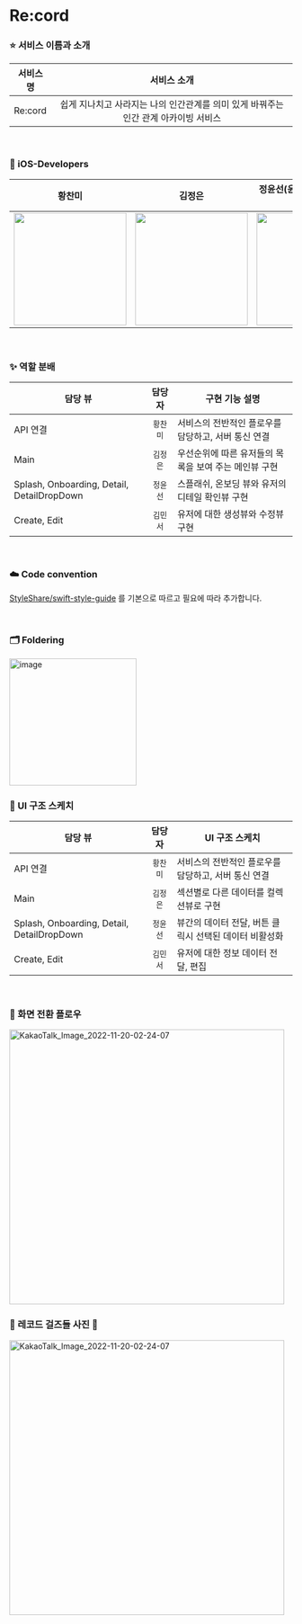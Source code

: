 # Re:cord

### ⭐️ 서비스 이름과 소개 

| 서비스명   | 서비스 소개
| -------- | :-----: | 
| Re:cord  | 쉽게 지나치고 사라지는 나의 인간관계를 의미 있게 바꿔주는 인간 관계 아카이빙 서비스 |

</br>

### 🙏 iOS-Developers

| 황찬미 | 김정은 | 정윤선(윤선아왜아래에있어?ㅋㅋ)  | 김민서  |
| ----------------- | :-----: | ----- | ------ |
| <img src="https://user-images.githubusercontent.com/86944161/202859276-ba1f6402-c4ac-4a92-8342-36ee9d53564c.png" width="200">|<img src="https://user-images.githubusercontent.com/86944161/202859310-d45b1fba-e607-4e5d-b39f-569b9bfabef6.png" width="200">|<img src="https://user-images.githubusercontent.com/86944161/202859421-ea9e5728-85fc-4249-a60d-62490183091c.png" width="200">|<img src="https://user-images.githubusercontent.com/86944161/202859384-ea5527fc-6841-43f4-84ea-978fd277a97b.png" width="200">

</br>

### ✨ 역할 분배

| 담당 뷰      | 담당자 |   구현 기능 설명   |
| -------------  | :---: | ----- |
| API 연결   | `황찬미` | 서비스의 전반적인 플로우를 담당하고, 서버 통신 연결  |
| Main          | `김정은` | 우선순위에 따른 유저들의 목록을 보여 주는 메인뷰 구현|
| Splash, Onboarding, Detail, DetailDropDown           | `정윤선` | 스플래쉬, 온보딩 뷰와 유저의 디테일 확인뷰 구현 |
| Create, Edit        | `김민서` | 유저에 대한 생성뷰와 수정뷰 구현 |

</br>

### ☁️ Code convention

[StyleShare/swift-style-guide](https://github.com/StyleShare/swift-style-guide) 를 기본으로 따르고 필요에 따라 추가합니다.

</br>

### 🗂 Foldering

<img width="226" alt="image" src="https://user-images.githubusercontent.com/86944161/202860215-518234d6-71e1-4333-abe0-468dcc14d334.png">

</br>

### 🍎 UI 구조 스케치

| 담당 뷰      | 담당자 |   UI 구조 스케치   |
| -------------  | :---: | ----- |
| API 연결   | `황찬미` | 서비스의 전반적인 플로우를 담당하고, 서버 통신 연결  |
| Main          | `김정은` | 섹션별로 다른 데이터를 컬렉션뷰로 구현 |
| Splash, Onboarding, Detail, DetailDropDown           | `정윤선` | 뷰간의 데이터 전달, 버튼 클릭시 선택된 데이터 비활성화 |
| Create, Edit        | `김민서` | 유저에 대한 정보 데이터 전달, 편집 |

</br>

### 🍞 화면 전환 플로우

<img width="489" alt="KakaoTalk_Image_2022-11-20-02-24-07" src="https://user-images.githubusercontent.com/86944161/202863595-c0866fb3-0fa4-4405-b451-fa04a89c053a.png">

</br>

### 💙 레코드 걸즈들 사진 💙

<img width="489" alt="KakaoTalk_Image_2022-11-20-02-24-07" src="https://user-images.githubusercontent.com/86944161/202863937-e7071414-c69c-4260-ad60-1e401f9f7782.jpg">
